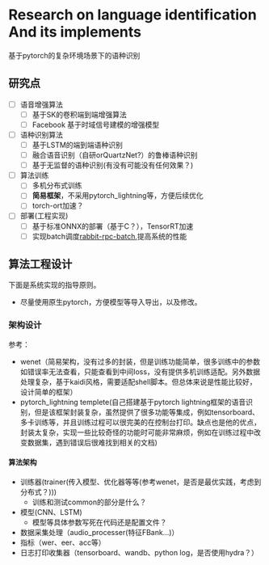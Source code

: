 # Research on language identification And its implements

基于pytorch的复杂环境场景下的语种识别

## 研究点

- [ ] 语音增强算法
  - [ ] 基于SK的卷积端到端增强算法
  - [ ] Facebook 基于时域信号建模的增强模型
- [ ] 语种识别算法
  - [ ] 基于LSTM的端到端语种识别
  - [ ] 融合语音识别（自研orQuartzNet?）的鲁棒语种识别
  - [ ] 基于无监督的语种识别(有没有可能没有任何效果？)
- [ ] 算法训练
  - [ ] 多机分布式训练
  - [ ] **简易框架**，不采用pytorch_lightning等，方便后续优化
  - [ ] torch-ort加速？
- [ ] 部署(工程实现)
  - [ ] 基于标准ONNX的部署（基于C？），TensorRT加速
  - [ ] 实现batch调度[rabbit-rpc-batch](https://github.com/kouyt5/rabbit-rpc-batch),提高系统的性能

## 算法工程设计

下面是系统实现的指导原则。
+ 尽量使用原生pytorch，方便模型等导入导出，以及修改。

### 架构设计

参考：
+ wenet（简易架构，没有过多的封装，但是训练功能简单，很多训练中的参数如错误率无法查看，只能查看到中间loss，没有提供多机训练适配。另外数据处理复杂，基于kaidi风格，需要适配shell脚本。但总体来说是性能比较好，设计简单的框架）
+ pytorch_lightning templete(自己搭建基于pytorch lightning框架的语音识别，但是该框架封装复杂，虽然提供了很多功能等集成，例如tensorboard、多卡训练等，并且训练过程可以很完美的在控制台打印。缺点也是他的优点，封装太复杂，实现一些比较奇怪的功能时可能非常麻烦，例如在训练过程中改变数据集，遇到错误后很难找到相关的文档)

#### 算法架构

+ 训练器(trainer(传入模型、优化器等等(参考wenet，是否是最优实践，考虑到分布式？)))
  + 训练和测试common的部分是什么？
+ 模型(CNN、LSTM)
  + 模型等具体参数写死在代码还是配置文件？
+ 数据采集处理（audio_processer(特征FBank...)）
+ 指标（wer、eer、acc等）
+ 日志打印收集器（tensorboard、wandb、python log，是否使用hydra？）